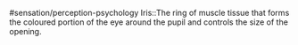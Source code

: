 #sensation/perception-psychology 
Iris::The ring of muscle tissue that forms the coloured portion of the eye around the pupil and controls the size of the opening.